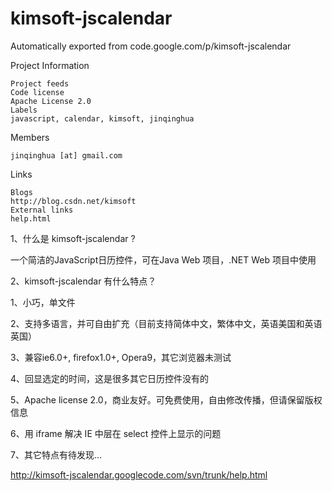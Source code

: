 # kimsoft-jscalendar
Automatically exported from code.google.com/p/kimsoft-jscalendar



Project Information

    Project feeds
    Code license
    Apache License 2.0
    Labels
    javascript, calendar, kimsoft, jinqinghua

Members

    jinqinghua [at] gmail.com

Links

    Blogs
    http://blog.csdn.net/kimsoft
    External links
    help.html 
    
    
1、什么是 kimsoft-jscalendar ?

一个简洁的JavaScript日历控件，可在Java Web 项目，.NET Web 项目中使用

2、kimsoft-jscalendar 有什么特点？

1、小巧，单文件

2、支持多语言，并可自由扩充（目前支持简体中文，繁体中文，英语美国和英语英国）

3、兼容ie6.0+, firefox1.0+, Opera9，其它浏览器未测试

4、回显选定的时间，这是很多其它日历控件没有的

5、Apache license 2.0，商业友好。可免费使用，自由修改传播，但请保留版权信息

6、用 iframe 解决 IE 中层在 select 控件上显示的问题

7、其它特点有待发现...

http://kimsoft-jscalendar.googlecode.com/svn/trunk/help.html 
